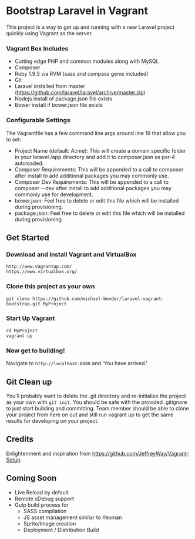# Bootstrap Laravel in Vagrant

This project is a way to get up and running with a new Laravel project quickly using
Vagrant as the server.

### Vagrant Box Includes
- Cutting edge PHP and common modules along with MySQL
- Composer
- Ruby 1.9.3 via RVM (sass and compass gems included)
- Git
- Laravel installed from master (https://github.com/laravel/laravel/archive/master.zip)
- Nodejs install of package.json file exists
- Bower install if bower.json file exists

### Configurable Settings
The Vagrantfile has a few command line args around line 19 that allow you to set:
- Project Name (default: Acme): This will create a domain specific folder in your laravel /app directory and add it to composer.json as psr-4 autoloaded.
- Composer Requirements: This will be appended to a call to composer after install to add additional packages you may commonly use.
- Composer Dev Requirements: This will be appended to a call to composer --dev after install to add additional packages you may commonly use for development.
- bower.json: Feel free to delete or edit this file which will be installed during provisioning.
- package.json: Feel free to delete or edit this file which will be installed during provisioning.

## Get Started
### Download and Install Vagrant and VirtualBox

    http://www.vagrantup.com/
    https://www.virtualbox.org/

### Clone this project as your own

    git clone https://github.com/michael-bender/laravel-vagrant-bootstrap.git MyProject

### Start Up Vagrant

    cd MyProject
    vagrant up

### Now get to building!

Navigate to `http://localhost:8080` and 'You have arrived.'

## Git Clean up

You'll probably want to delete the .git directory and re-initialize the project as your own with `git init`.
You should be safe with the provided .gitignore to just start building and committing. Team member should be able to clone
your project from here on out and still run vagrant up to get the same results for developing on your project.

## Credits
Enlightenment and inspiration from https://github.com/JeffreyWay/Vagrant-Setup

## Coming Soon

* Live Reload by default
* Remote xDebug support
* Gulp build process for
    * SASS compilation
    * JS asset management similar to Yeoman
    * Sprite/Image creation
    * Deployment / Distribution Build